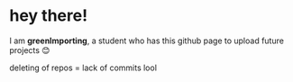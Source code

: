 <h1>hey there!</h1>
I am <b>greenImporting</b>, a student who has this github page to upload future projects 😊


deleting of repos = lack of commits lool

